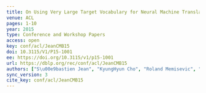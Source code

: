 ```yaml
---
title: On Using Very Large Target Vocabulary for Neural Machine Translation.
venue: ACL
pages: 1-10
year: 2015
type: Conference and Workshop Papers
access: open
key: conf/acl/JeanCMB15
doi: 10.3115/V1/P15-1001
ee: https://doi.org/10.3115/v1/p15-1001
url: https://dblp.org/rec/conf/acl/JeanCMB15
authors: ["S\u00e9bastien Jean", "KyungHyun Cho", "Roland Memisevic", "Yoshua Bengio"]
sync_version: 3
cite_key: conf/acl/JeanCMB15
---
```

